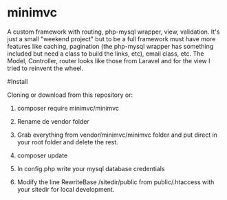 # minimvc
A custom framework with routing, php-mysql wrapper, view, validation.
It's just a small "weekend project" but to be a full framework must have more features like caching, pagination (the php-mysql wrapper has something included but need a class to build the links, etc), email class, etc. The Model, Controller, router looks like those from Laravel and for the view I tried to reinvent the wheel.

#Install

Cloning or download from this repository or:

1. composer require minimvc/minimvc

2. Rename de vendor folder

3. Grab everything from vendor/minimvc/minimvc folder and put direct in your root folder and delete the rest.

4. composer update

5. In config.php write your mysql database credentials

6. Modify the line RewriteBase /sitedir/public from public/.htaccess with your sitedir for local development.
